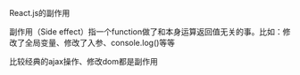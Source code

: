 React.js的副作用

副作用（Side effect）指一个function做了和本身运算返回值无关的事。比如：修改了全局变量、修改了入参、console.log()等等

比较经典的ajax操作、修改dom都是副作用